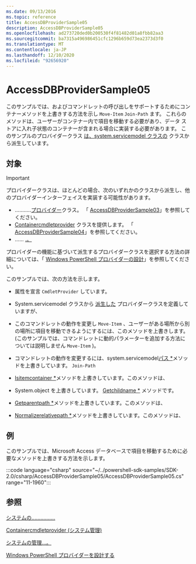 ```yaml
---
ms.date: 09/13/2016
ms.topic: reference
title: AccessDBProviderSample05
description: AccessDBProviderSample05
ms.openlocfilehash: ad273720ded0b200530f4f81482d01a8fbb82aa3
ms.sourcegitcommit: ba7315a496986451cfc1296b659d73ea2373d3f0
ms.translationtype: MT
ms.contentlocale: ja-JP
ms.lasthandoff: 12/10/2020
ms.locfileid: "92656920"
---
```

# <a name="accessdbprovidersample05"></a>AccessDBProviderSample05

このサンプルでは、およびコマンドレットの呼び出しをサポートするためにコンテナーメソッドを上書きする方法を示し `Move-Item` `Join-Path` ます。 これらのメソッドは、ユーザーがコンテナー内で項目を移動する必要があり、データ ストアに入れ子状態のコンテナーが含まれる場合に実装する必要があります。 このサンプルのプロバイダークラス [は、system.servicemodel クラスの](/dotnet/api/System.Management.Automation.Provider.NavigationCmdletProvider) クラスから派生しています。

## <a name="demonstrates"></a>対象

> [!IMPORTANT]
> プロバイダークラスは、ほとんどの場合、次のいずれかのクラスから派生し、他のプロバイダーインターフェイスを実装する可能性があります。
>
> - ...........[プロバイダー](/dotnet/api/System.Management.Automation.Provider.ItemCmdletProvider)クラス。 「 [AccessDBProviderSample03](./accessdbprovidersample03.md)」を参照してください。
> - [Containercmdletprovider](/dotnet/api/System.Management.Automation.Provider.ContainerCmdletProvider) クラスを提供します。 「 [AccessDBProviderSample04](./accessdbprovidersample04.md)」を参照してください。
> - ...... [.。](/dotnet/api/System.Management.Automation.Provider.NavigationCmdletProvider)
>
> プロバイダーの機能に基づいて派生するプロバイダークラスを選択する方法の詳細については、「 [Windows PowerShell プロバイダーの設計](./provider-types.md)」を参照してください。

このサンプルでは、次の方法を示します。

- 属性を宣言 `CmdletProvider` しています。

- System.servicemodel クラスから [派生した](/dotnet/api/System.Management.Automation.Provider.NavigationCmdletProvider) プロバイダークラスを定義していますが、

- このコマンド[](/dotnet/api/System.Management.Automation.Provider.NavigationCmdletProvider.MoveItem)レットの動作を変更し `Move-Item` 、ユーザーがある場所から別の場所に項目を移動できるようにするには、このメソッドを上書きします。 (このサンプルでは、コマンドレットに動的パラメーターを追加する方法については説明しません `Move-Item` )。

- コマンドレットの動作を変更するには、system.servicemodel[パス *](/dotnet/api/System.Management.Automation.Provider.NavigationCmdletProvider.MakePath)メソッドを上書きしています。 `Join-Path`

- [Isitemcontainer *](/dotnet/api/System.Management.Automation.Provider.NavigationCmdletProvider.IsItemContainer)メソッドを上書きしています。このメソッドは、

- System.object を上書きしています。 [Getchildname *](/dotnet/api/System.Management.Automation.Provider.NavigationCmdletProvider.GetChildName) メソッドです。

- [Getparentpath *](/dotnet/api/System.Management.Automation.Provider.NavigationCmdletProvider.GetParentPath)メソッドを上書きしています。このメソッドは、

- [Normalizerelativepath *](/dotnet/api/System.Management.Automation.Provider.NavigationCmdletProvider.NormalizeRelativePath)メソッドを上書きしています。このメソッドは、

## <a name="example"></a>例

このサンプルでは、Microsoft Access データベースで項目を移動するために必要なメソッドを上書きする方法を示します。

:::code language="csharp" source="~/../powershell-sdk-samples/SDK-2.0/csharp/AccessDBProviderSample05/AccessDBProviderSample05.cs" range="11-1960":::

## <a name="see-also"></a>参照

[システムの................](/dotnet/api/System.Management.Automation.Provider.ItemCmdletProvider)

[Containercmdletprovider (システム管理)](/dotnet/api/System.Management.Automation.Provider.ContainerCmdletProvider)

[システムの管理...。](/dotnet/api/System.Management.Automation.Provider.NavigationCmdletProvider)

[Windows PowerShell プロバイダーを設計する](./provider-types.md)
